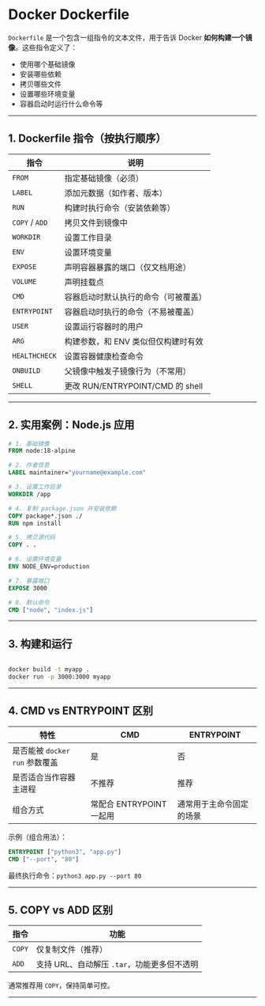 # Docker Dockerfile


`Dockerfile` 是一个包含一组指令的文本文件，用于告诉 Docker **如何构建一个镜像**。这些指令定义了：

- 使用哪个基础镜像
- 安装哪些依赖
- 拷贝哪些文件
- 设置哪些环境变量
- 容器启动时运行什么命令等

---

## 1. Dockerfile 指令（按执行顺序）

| 指令 | 说明 |
|------|------|
| `FROM`       | 指定基础镜像（必须） |
| `LABEL`      | 添加元数据（如作者、版本） |
| `RUN`        | 构建时执行命令（安装依赖等） |
| `COPY` / `ADD` | 拷贝文件到镜像中 |
| `WORKDIR`    | 设置工作目录 |
| `ENV`        | 设置环境变量 |
| `EXPOSE`     | 声明容器暴露的端口（仅文档用途） |
| `VOLUME`     | 声明挂载点 |
| `CMD`        | 容器启动时默认执行的命令（可被覆盖） |
| `ENTRYPOINT` | 容器启动时执行的命令（不易被覆盖） |
| `USER`       | 设置运行容器时的用户 |
| `ARG`        | 构建参数，和 ENV 类似但仅构建时有效 |
| `HEALTHCHECK`| 设置容器健康检查命令 |
| `ONBUILD`    | 父镜像中触发子镜像行为（不常用） |
| `SHELL`      | 更改 RUN/ENTRYPOINT/CMD 的 shell |

---

## 2. 实用案例：Node.js 应用

```dockerfile
# 1. 基础镜像
FROM node:18-alpine

# 2. 作者信息
LABEL maintainer="yourname@example.com"

# 3. 设置工作目录
WORKDIR /app

# 4. 复制 package.json 并安装依赖
COPY package*.json ./
RUN npm install

# 5. 拷贝源代码
COPY . .

# 6. 设置环境变量
ENV NODE_ENV=production

# 7. 暴露端口
EXPOSE 3000

# 8. 默认命令
CMD ["node", "index.js"]
```

---

## 3. 构建和运行

```bash

docker build -t myapp .
docker run -p 3000:3000 myapp
```

---

## 4. CMD vs ENTRYPOINT 区别

| 特性 | CMD | ENTRYPOINT |
|------|---|----------|
| 是否能被 `docker run` 参数覆盖 | 是 | 否 |
| 是否适合当作容器主进程 | 不推荐 | 推荐 |
| 组合方式 | 常配合 ENTRYPOINT 一起用 | 通常用于主命令固定的场景 |

示例（组合用法）：

```dockerfile
ENTRYPOINT ["python3", "app.py"]
CMD ["--port", "80"]
```

最终执行命令：`python3 app.py --port 80`

---

## 5. COPY vs ADD 区别

| 指令 | 功能 |
|------|------|
| `COPY` | 仅复制文件（推荐） |
| `ADD` | 支持 URL、自动解压 `.tar`，功能更多但不透明 |

通常推荐用 `COPY`，保持简单可控。

---

